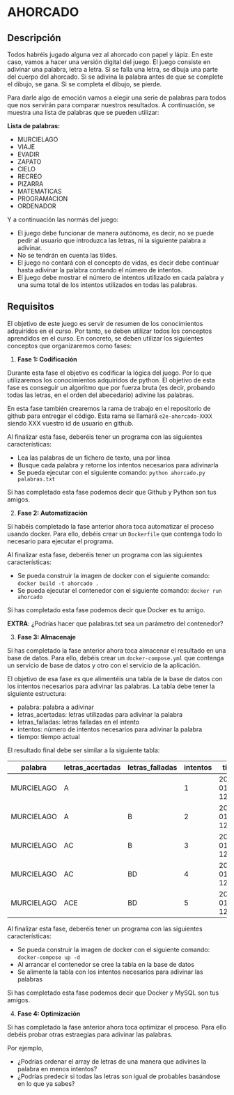 # AHORCADO

## Descripción

Todos habréis jugado alguna vez al ahorcado con papel y lápiz. En este caso, vamos a hacer una versión digital del juego. El juego consiste en adivinar una palabra, letra a letra. Si se falla una letra, se dibuja una parte del cuerpo del ahorcado. Si se adivina la palabra antes de que se complete el dibujo, se gana. Si se completa el dibujo, se pierde.

Para darle algo de emoción vamos a elegir una serie de palabras para todos que nos servirán para comparar nuestros resultados. A continuación, se muestra una lista de palabras que se pueden utilizar:

**Lista de palabras:**

- MURCIELAGO
- VIAJE
- EVADIR
- ZAPATO
- CIELO
- RECREO
- PIZARRA
- MATEMATICAS
- PROGRAMACION
- ORDENADOR

Y a continuación las normás del juego:

- El juego debe funcionar de manera autónoma, es decir, no se puede pedir al usuario que introduzca las letras, ni la siguiente palabra a adivinar.
- No se tendrán en cuenta las tildes.
- El juego no contará con el concepto de vidas, es decir debe continuar hasta adivinar la palabra contando el número de intentos.
- El juego debe mostrar el número de intentos utilizado en cada palabra y una suma total de los intentos utilizados en todas las palabras.

## Requisitos

El objetivo de este juego es servir de resumen de los conocimientos adquiridos en el curso. Por tanto, se deben utilizar todos los conceptos aprendidos en el curso. En concreto, se deben utilizar los siguientes conceptos que organizaremos como fases:

1. **Fase 1: Codificación**

Durante esta fase el objetivo es codificar la lógica del juego. Por lo que utilizaremos los conocimientos adquiridos de python. El objetivo de esta fase es conseguir un algoritmo que por fuerza bruta (es decir, probando todas las letras, en el orden del abecedario) adivine las palabras.

En esta fase también crearemos la rama de trabajo en el repositorio de github para entregar el código. Esta rama se llamará `e2e-ahorcado-XXXX` siendo XXX vuestro id de usuario en github.

Al finalizar esta fase, deberéis tener un programa con las siguientes características:

- Lea las palabras de un fichero de texto, una por línea
- Busque cada palabra y retorne los intentos necesarios para adivinarla
- Se pueda ejecutar con el siguiente comando: `python ahorcado.py palabras.txt`

Si has completado esta fase podemos decir que Github y Python son tus amigos.

2. **Fase 2: Automatización**

Si habéis completado la fase anterior ahora toca automatizar el proceso usando docker. Para ello, debéis crear un `Dockerfile` que contenga todo lo necesario para ejecutar el programa. 

Al finalizar esta fase, deberéis tener un programa con las siguientes características:

- Se pueda construir la imagen de docker con el siguiente comando: `docker build -t ahorcado .`
- Se pueda ejecutar el contenedor con el siguiente comando: `docker run ahorcado`

Si has completado esta fase podemos decir que Docker es tu amigo.

**EXTRA**: ¿Podrías hacer que palabras.txt sea un parámetro del contenedor?

3. **Fase 3: Almacenaje**

Si has completado la fase anterior ahora toca almacenar el resultado en una base de datos. Para ello, debéis crear un `docker-compose.yml` que contenga un servicio de base de datos y otro con el servicio de la aplicación.

El objetivo de esa fase es que alimentéis una tabla de la base de datos con los intentos necesarios para adivinar las palabras. La tabla debe tener la siguiente estructura:

- palabra: palabra a adivinar
- letras_acertadas: letras utilizadas para adivinar la palabra
- letras_falladas: letras falladas en el intento
- intentos: número de intentos necesarios para adivinar la palabra
- tiempo: tiempo actual

El resultado final debe ser similar a la siguiente tabla:

| palabra | letras_acertadas | letras_falladas | intentos | tiempo |
|---------|------------------|-----------------|----------|--------|
| MURCIELAGO | A |  | 1 | 2021-01-01 12:00:00 |
| MURCIELAGO | A | B | 2 | 2021-01-01 12:01:00 |
| MURCIELAGO | AC | B | 3 | 2021-01-01 12:02:00 |
| MURCIELAGO | AC | BD | 4 | 2021-01-01 12:04:00 |
| MURCIELAGO | ACE | BD | 5 | 2021-01-01 12:05:00 |

Al finalizar esta fase, deberéis tener un programa con las siguientes características:

- Se pueda construir la imagen de docker con el siguiente comando: `docker-compose up -d`
- Al arrancar el contenedor se cree la tabla en la base de datos
- Se alimente la tabla con los intentos necesarios para adivinar las palabras

Si has completado esta fase podemos decir que Docker y MySQL son tus amigos.

4. **Fase 4: Optimización**

Si has completado la fase anterior ahora toca optimizar el proceso. Para ello debéis probar otras estraegias para adivinar las palabras. 

Por ejemplo, 

- ¿Podrías ordenar el array de letras de una manera que adivines la palabra en menos intentos?
- ¿Podrías predecir si todas las letras son igual de probables basándose en lo que ya sabes?